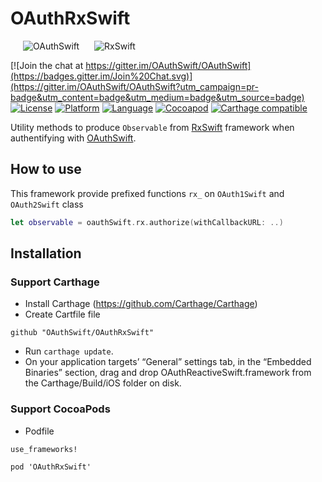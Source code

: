 # OAuthRxSwift

<img  src="https://raw.githubusercontent.com/OAuthSwift/OAuthSwift/master/Assets/OAuthSwift-icon.png" alt="OAuthSwift" hspace=20 /> <img  src="https://avatars1.githubusercontent.com/u/6407041?v=3&s=200" alt="RxSwift"/>

[![Join the chat at https://gitter.im/OAuthSwift/OAuthSwift](https://badges.gitter.im/Join%20Chat.svg)](https://gitter.im/OAuthSwift/OAuthSwift?utm_campaign=pr-badge&utm_content=badge&utm_medium=badge&utm_source=badge)
[![License](https://img.shields.io/badge/license-MIT-blue.svg?style=flat
            )](http://mit-license.org) [![Platform](https://img.shields.io/badge/platform-iOS_OSX-lightgrey.svg?style=flat
             )](https://developer.apple.com/resources/) [![Language](https://img.shields.io/badge/language-swift-orange.svg?style=flat
             )](https://developer.apple.com/swift) [![Cocoapod](https://img.shields.io/cocoapods/v/OAuthRxSwift.svg?style=flat)](http://cocoadocs.org/docsets/OAuthRxSwift/)
[![Carthage compatible](https://img.shields.io/badge/Carthage-compatible-4BC51D.svg?style=flat)](https://github.com/Carthage/Carthage)

Utility methods to produce `Observable` from [RxSwift](https://github.com/ReactiveX/RxSwift) framework when authentifying  with [OAuthSwift](https://github.com/OAuthSwift/OAuthSwift).

## How to use
This framework provide prefixed functions `rx_` on `OAuth1Swift` and `OAuth2Swift` class

```swift
let observable = oauthSwift.rx.authorize(withCallbackURL: ..)

```

## Installation

### Support Carthage

* Install Carthage (https://github.com/Carthage/Carthage)
* Create Cartfile file
```
github "OAuthSwift/OAuthRxSwift"
```
* Run `carthage update`.
* On your application targets’ “General” settings tab, in the “Embedded Binaries” section, drag and drop OAuthReactiveSwift.framework from the Carthage/Build/iOS folder on disk.

### Support CocoaPods

* Podfile

```
use_frameworks!

pod 'OAuthRxSwift'
```
